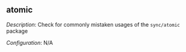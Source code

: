 ## atomic

_Description_: Check for commonly mistaken usages of the `sync/atomic` package

_Configuration_: N/A

